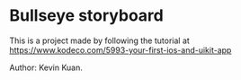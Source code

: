 # Bullseye storyboard

This is a project made by following the tutorial at https://www.kodeco.com/5993-your-first-ios-and-uikit-app

Author: Kevin Kuan.
